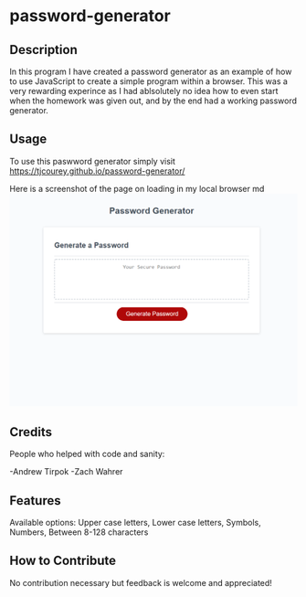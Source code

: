 # password-generator

## Description

In this program I have created a password generator as an example of how to use JavaScript to create a simple program within a browser. This was a very rewarding experince as I had ablsolutely no idea how to even start when the homework was given out, and by the end had a working password generator.

## Usage

To use this paswword generator simply visit https://tjcourey.github.io/password-generator/

Here is a screenshot of the page on loading in my local browser
md ![working-generator](assets/screenshot.png)

## Credits

People who helped with code and sanity:

-Andrew Tirpok
-Zach Wahrer

## Features

Available options:
Upper case letters,
Lower case letters,
Symbols,
Numbers,
Between 8-128 characters

## How to Contribute

No contribution necessary but feedback is welcome and appreciated!
